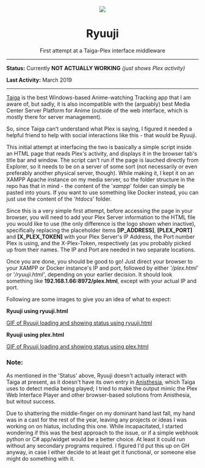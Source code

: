 <p align="center">
 <img src="https://i.imgur.com/jNiKbgl.png">
</p>
<h1 align="center">Ryuuji</h1>

<p align="center">
First attempt at a Taiga-Plex interface middleware</p>

_____

**Status:** Currently **NOT ACTUALLY WORKING** _(just shows Plex activity)_

**Last Activity:** March 2019
_____

[Taiga](https://github.com/erengy/taiga) is the best Windows-based Anime-watching Tracking app that I am aware of, but sadly, it is also incompatible with the (arguably) best Media Center Server Platform for Anime (outside of the web interface, which is mostly there for server management).

So, since Taiga can't understand what Plex is saying, I figured it needed a helpful friend to help with social interactions like this - that would be Ryuuji.


This initial attempt at interfacing the two is basically a simple script inside an HTML page that reads Plex's activity, and displays it in the browser tab's title bar and window. The script can't run if the page is lauched directly from Explorer, so it needs to be on a server of some sort (not necessarily or even preferably another physical server, though). While making it, I kept it on an XAMPP Apache instance on my media server, so the folder structure in the repo has that in mind - the content of the '_xampp_' folder can simply be pasted into yours. If you want to use something like Docker instead, you can just use the content of the '_htdocs_' folder.

Since this is a very simple first attempt, before accessing the page in your browser, you will need to add your Plex Server information to the HTML file you would like to use (the only difference is the logo shown when inactive), specifically replacing the placeholder items **[IP_ADDRESS]**, **[PLEX_PORT]** and **[X_PLEX_TOKEN]** with your Plex Server's IP Address, the Port number Plex is using, and the X-Plex-Token, respectively (as you probably picked up from their names. The IP and Port are needed in two separate locations.

Once you are done, you should be good to go! Just direct your browser to your XAMPP or Docker instance's IP and port, followed by either _'/plex.html'_ or _'/ryuuji.html'_, depending on your earlier decision. It should look something like **192.168.1.66:8972/plex.html**, except with your actual IP and port.


Following are some images to give you an idea of what to expect:


**Ryuuji using ryuuji.html**

[GIF of Ryuuji loading and showing status using ryuuji.html](https://i.imgur.com/8RwPXiR.gifv)


**Ryuuji using plex.html**

[GIF of Ryuuji loading and showing status using plex.html](https://i.imgur.com/lTeuFD9.gifv)


### Note:
As mentioned in the 'Status' above, Ryuuji doesn't actually interact with Taiga at present, as it doesn't have its own entry in [Anisthesia](https://github.com/erengy/anisthesia), which Taiga uses to detect media being played; I tried to make the output mimic the Plex Web Interface Player and other browser-based solutions from Anisthesia, but witout success.

Due to shattering the middle-finger on my dominant hand last fall, my hand was in a cast for the rest of the year, leaving any projects or ideas I was working on on hiatus, including this one. While incapacitated, I started wondering if this was the best approach to the issue, or if a simple webhook python or C# app/widget would be a better choice. At least it could run without any secondary programs required. I figured I'd put this up on GH anyway, in case I either decide to at least get it functional, or someone else might do something with it.
